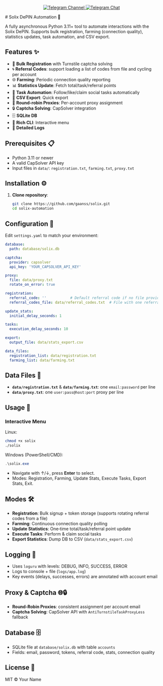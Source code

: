 <p align="center">
  <a href="https://t.me/gans_software">
    <img src="https://img.shields.io/badge/Telegram-Channel-blue?style=for-the-badge&logo=telegram" alt="Telegram Channel">
  </a>
  <a href="https://t.me/ganssoftwarechat">
    <img src="https://img.shields.io/badge/Telegram-Chat-blue?style=for-the-badge&logo=telegram" alt="Telegram Chat">
  </a>
</p>
# Solix DePIN Automation 🚀

A fully asynchronous Python 3.11+ tool to automate interactions with the Solix DePIN. Supports bulk registration, farming (connection quality), statistics updates, task automation, and CSV export.

## Features ✨
- 📝 **Bulk Registration** with Turnstile captcha solving
- 🌀 **Referral Codes**: support loading a list of codes from file and cycling per account
- 🌐 **Farming**: Periodic connection quality reporting
- 📊 **Statistics Update**: Fetch total/task/referral points
- 🤖 **Task Automation**: Follow/like/claim social tasks automatically
- 💾 **CSV Export**: Quick export
- 🔄 **Round-robin Proxies**: Per-account proxy assignment
- 🔒 **Captcha Solving**: CapSolver integration
- 🗄️ **SQLite DB**
- 🌈 **Rich CLI**: Interactive menu
- 📜 **Detailed Logs**

## Prerequisites 📋
- Python 3.11 or newer
- A valid CapSolver API key
- Input files in `data/`: `registration.txt`, `farming.txt`, `proxy.txt`

## Installation ⚙️
1. **Clone repository**:
   ```bash
   git clone https://github.com/gaanss/solix.git
   cd solix-automation
   ```

## Configuration 📝
Edit `settings.yaml` to match your environment:
```yaml
database:
  path: database/solix.db

captcha:
  provider: capsolver
  api_key: 'YOUR_CAPSOLVER_API_KEY'

proxy:
  file: data/proxy.txt
  rotate_on_error: true

registration:
  referral_code: ''           # Default referral code if no file provided
  referral_codes_file: data/referral_codes.txt  # File with one referral code per line (cycled)

update_stats:
  initial_delay_seconds: 1

tasks:
  execution_delay_seconds: 10

export:
  output_file: data/stats_export.csv

data_files:
  registration_list: data/registration.txt
  farming_list: data/farming.txt
```

## Data Files 📂
- **`data/registration.txt`** & **`data/farming.txt`**: one `email:password` per line
- **`data/proxy.txt`**: one `user:pass@host:port` proxy per line

## Usage 🚀
### Interactive Menu
Linux:
```bash
chmod +x solix
./solix
```
Windows (PowerShell/CMD):
```powershell
.\solix.exe
```

- Navigate with ↑/↓, press **Enter** to select.
- Modes: Registration, Farming, Update Stats, Execute Tasks, Export Stats, Exit.


## Modes 🛠️
- **Registration**: Bulk signup + token storage (supports rotating referral codes from a file)
- **Farming**: Continuous connection quality polling
- **Update Statistics**: One‑time total/task/referral point update
- **Execute Tasks**: Perform & claim social tasks
- **Export Statistics**: Dump DB to CSV (`data/stats_export.csv`)

## Logging 📜
- Uses `loguru` with levels: DEBUG, INFO, SUCCESS, ERROR
- Logs to console + file (`logs/app.log`)
- Key events (delays, successes, errors) are annotated with account email

## Proxy & Captcha 🌐🔒
- **Round‑Robin Proxies**: consistent assignment per account email
- **Captcha Solving**: CapSolver API with `AntiTurnstileTaskProxyLess` fallback

## Database 🗄️
- SQLite file at `database/solix.db` with table `accounts`
- Fields: email, password, tokens, referral code, stats, connection quality

## License 📄
MIT © Your Name 